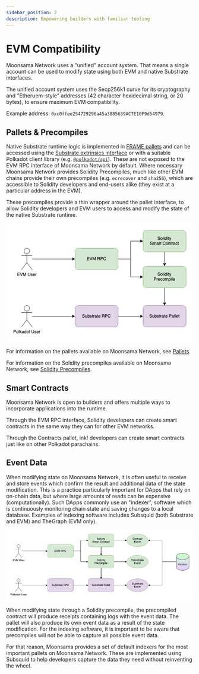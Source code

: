 ```yaml
---
sidebar_position: 2
description: Empowering builders with familiar tooling
---
```


# EVM Compatibility

Moonsama Network uses a "unified" account system. That means a single account can be used to modify state using 
both EVM and native Substrate interfaces. 

The unified account system uses the Secp256k1 curve for its cryptography and "Etheruem-style" addresses (42 character
hexidecimal string, or 20 bytes), to ensure maximum EVM compatibility.

Example address: `0xc0ffee254729296a45a3885639AC7E10F9d54979`.

## Pallets & Precompiles

Native Substrate runtime logic is implemented in [FRAME pallets](https://docs.substrate.io/reference/frame-pallets/) and
can be accessed using the 
[Substrate extrinsics interface](https://polkadot.js.org/apps/?rpc=wss%3A%2F%2Frpc.moonsama.com%2Fws#/extrinsics) 
or with a suitable Polkadot client library (e.g. [`@polkadot/api`](https://www.npmjs.com/package/@polkadot/api)).
These are not exposed to the EVM RPC interface of Moonsama Network by default. Where necessary Moonsama Network
provides Solidity Precompiles, much like other EVM chains provide their own precompiles (e.g. `ecrecover` and `sha256`),
which are accessible to Solidity developers and end-users alike (they exist at a particular address in the EVM).

These precompiles provide a thin wrapper around the pallet interface, to allow Solidity developers and EVM users to 
access and modify the state of the native Substrate runtime. 

![Pallets & Precompiles](./img/pallets-precompiles.png)

For information on the pallets available on Moonsama Network, see [Pallets](/docs/category/pallets).

For information on the Solidity precompiles available on Moonsama Network, see 
[Solidity Precompiles](/docs/category/solidity-precompiles/).

## Smart Contracts

Moonsama Network is open to builders and offers multiple ways to incorporate applications into the runtime.

Through the EVM RPC interface, Solidity developers can create smart contracts in the same way they can for other 
EVM networks. 

Through the Contracts pallet, ink! developers can create smart contracts just like on other Polkadot parachains. 

## Event Data

When modifying state on Moonsama Network, it is often useful to receive and store events which confirm the 
result and additional data of the state modification. This is a practice particularly important for DApps that rely
on on-chain data, but where large amounts of reads can be expensive (computationally). Such DApps commonly use
an "indexer", software which is continuously monitoring chain state and saving changes to a local database. Examples
of indexing software includes Subsquid (both Substrate and EVM) and TheGraph (EVM only).

![Events](./img/events.png)

When modifying state through a Solidity precompile, the precompiled contract will produce receipts containing logs
with the event data. The pallet will also produce its own event data as a result of the state modification. For the 
indexing software, it is important to be aware that precompiles will not be able to capture all possible event data.

For that reason, Moonsama provides a set of default indexers for the most important pallets on Moonsama Network. These 
are implemented using Subsquid to help developers capture the data they need without reinventing the wheel.
